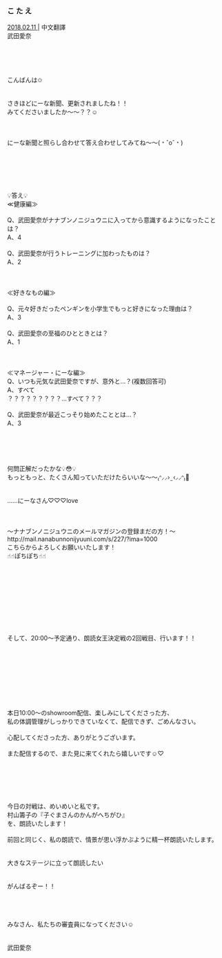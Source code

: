 ### こ た え
<a target="_blank" rel="noreferrer noopener" href="http://blog.nanabunnonijyuuni.com/s/n227/diary/detail/563?ima=1221&cd=blog">2018.02.11 </a>| 中文翻譯<a target="_blank" rel="noreferrer noopener" href=""></a><br>
武田愛奈<br>
<p><br><br><br><br>
こんばんは✩︎<br><br><br>
さきほどにーな新聞、更新されましたね！！<br>
みてくださいましたか〜〜？？☺️<br><br><br><br>
にーな新聞と照らし合わせて答え合わせしてみてね〜〜(﹡ˆoˆ﹡)<br><br><br><br><br><br><br>
💡答え💡<br>
≪健康編≫<br><br>
Q、武田愛奈がナナブンノニジュウニに入ってから意識するようになったことは？<br>
A、4<br><br>
Q、武田愛奈が行うトレーニングに加わったものは？<br>
A、2<br><br><br><br>
≪好きなもの編≫<br><br>
Q、元々好きだったペンギンを小学生でもっと好きになった理由は？<br>
A、3<br><br>
Q、武田愛奈の至福のひとときとは？<br>
A、1<br><br><br><br>
≪マネージャー・にーな編≫<br>
Q、いつも元気な武田愛奈ですが、意外と…？(複数回答可)<br>
A、すべて<br>
？？？？？？？？？…すべて？？？<br><br>
Q、武田愛奈が最近こっそり始めたこととは…？<br>
A、3<br><br><br><br><br><br>
何問正解だったかな💡😳💡<br>
もっともっと、たくさん知っていただけたらいいな〜〜₍ᐢ⸝⸝› ̫ ‹⸝⸝ᐢ₎💓<br><br><br>
……にーなさん♡♡♡love<br><br><br><br>
〜ナナブンノニジュウニのメールマガジンの登録まだの方！〜<br>
http://mail.nanabunnonijyuuni.com/s/227/?ima=1000<br>
こちらからよろしくお願いいたします！<br>
☝︎☝︎ぽちぽち☝︎☝︎<br><br><br><br><br><br><br><br><br><br><br>
そして、20:00〜予定通り、朗読女王決定戦の2回戦目、行います！！<br><br><br><br><br><br><br><br><br><br>
本日10:00〜のshowroom配信、楽しみにしてくださった方、<br>
私の体調管理がしっかりできていなくて、配信できず、ごめんなさい。<br><br>
心配してくださった方、ありがとうございます。<br><br>
また配信するので、また見に来てくれたら嬉しいです☺️♡<br><br><br><br><br><br><br>
今日の対戦は、めいめいと私です。<br>
村山籌子の『子ぐまさんのかんがへちがひ』<br>
を、朗読いたします！<br><br>
前回と同じく、私の朗読で、情景が思い浮かぶように精一杯朗読いたします。<br><br><br>
大きなステージに立って朗読したい<br><br><br>
がんばるぞー！！<br><br><br><br><br>
みなさん、私たちの審査員になってください☺️<br><br><br>
武田愛奈</p>